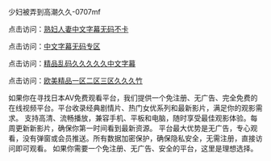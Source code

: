 少妇被弄到高潮久久-0707mf

点击访问：<a href="https://bsdf-5f5.pages.dev/">熟妇人妻中文字幕无码不卡</a>

点击访问：<a href="https://cfad.pages.dev/">中文字幕无码专区</a>

点击访问：<a href="https://gfd-5xg.pages.dev/">精品乱码久久久久久中文字幕</a>

点击访问：<a href="https://fdhf-454.pages.dev/">欧美精品一区二区三区久久久竹</a>

如果你在寻找日本AV免费观看平台，我们提供一个免注册、无广告、完全免费的在线视频平台。平台收录经典剧情片、热门女优系列和最新影片，满足你的观影需求。
支持高清、流畅播放，兼容手机、平板和电脑，随时享受最佳观影体验。每周更新新影片，确保你第一时间看到最新资源。
平台最大优势是无广告，专心观看，没有弹窗或会员推送。所有数据加密保护，确保隐私安全，无需注册，直接访问即可观看。
如果你需要一个免注册、无广告、安全的平台，这里是理想选择。

<span style="display:none;">[Canonical link](https://github.com/tr20250707/tr08 ）</span>



